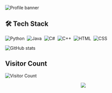 ![Profile banner](https://i.imgur.com/VNP2tTx.gif)




## 🛠 Tech Stack

![Python](https://img.shields.io/badge/-Python-05122A?style=flat&logo=python)&nbsp;
![Java](https://img.shields.io/badge/-Java-05122A?style=flat&logo=Java&logoColor=FFA518)&nbsp;
![C#](https://img.shields.io/badge/-C-05122A?style=flat&logo=C&logoColor=A8B9CC)&nbsp;
![C++](https://img.shields.io/badge/-C++-05122A?style=flat&logo=C%2B%2B&logoColor=00599C)&nbsp;
![HTML](https://img.shields.io/badge/-HTML-05122A?style=flat&logo=HTML5)&nbsp;
![CSS](https://img.shields.io/badge/-CSS-05122A?style=flat&logo=CSS3&logoColor=1572B6)&nbsp;

![GitHub stats](https://github-readme-stats.vercel.app/api?username=Kerekek&show_icons=true&theme=tokyonight)

## Visitor Count
![Visitor Count](https://profile-counter.glitch.me/Kerekek/count.svg)

<p align="center">
  <img src="https://readme-typing-svg.herokuapp.com/?center=true&vCenter=true&color=016EEA&width=800&lines=Hope+you+enjoy!;Now+we+both+probably+need+to+get+back+to+coding" />
</p>

